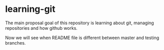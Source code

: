 # learning-git
The main proposal goal of this repository is learning about git, managing repositories and how github works.

Now we will see when README file is different between master and testing branches.
